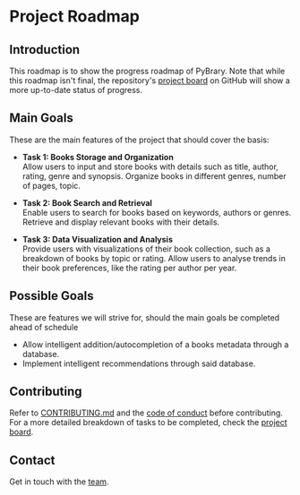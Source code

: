# Project Roadmap

## Introduction
This roadmap is to show the progress roadmap of PyBrary. Note that while this roadmap isn't final, the repository's [project board](https://github.com/orgs/PythonDataScience24/projects/2) on GitHub will show a more up-to-date status of progress.

## Main Goals
These are the main features of the project that should cover the basis:

- **Task 1: Books Storage and Organization**  
Allow users to input and store books with details such as title, author, rating, genre and synopsis. Organize books in different genres, number of pages, topic.

- **Task 2: Book Search and Retrieval**  
Enable users to search for books based on keywords, authors or genres. Retrieve and display relevant books with their details.

- **Task 3: Data Visualization and Analysis**  
Provide users with visualizations of their book collection, such as a breakdown of books by topic or rating. Allow users to analyse trends in their book preferences, like the rating per author per year.

## Possible Goals
These are features we will strive for, should the main goals be completed ahead of schedule

- Allow intelligent addition/autocompletion of a books metadata through a database.
- Implement intelligent recommendations through said database.

## Contributing
Refer to [CONTRIBUTING.md](CONTRIBUTING.md) and the [code of conduct](code_of_conduct.md) before contributing. For a more detailed breakdown of tasks to be completed, check the [project board](https://github.com/orgs/PythonDataScience24/projects/2).

## Contact
Get in touch with the [team](README.md#authors).
